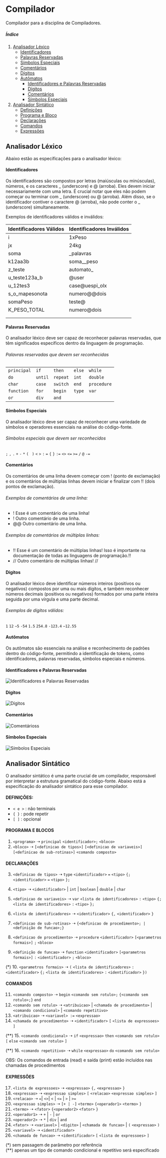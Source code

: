 # Compilador
Compilador para a disciplina de Compiladores.

##### Índice
1. [Analisador Léxico](#analisador-léxico)
   - [Identificadores](#identificadores)
   - [Palavras Reservadas](#palavras-reservadas)
   - [Símbolos Especiais](#símbolos-especiais)
   - [Comentários](#comentários)
   - [Dígitos](#dígitos)
   - [Autômatos](#autômatos)
     - [Identificadores e Palavras Reservadas](#identificadores-e-palavras-reservadas)
     - [Dígitos](#dígitos-1)
     - [Comentários](#comentários-1)
     - [Símbolos Especiais](#símbolos-especiais-1)
2. [Analisador Sintático](#analisador-sintático)
   - [Definições](#definições)
   - [Programa e Bloco](#programa-e-blocos)
   - [Declarações](#declarações)
   - [Comandos](#comandos)
   - [Expressões](#expressões)

## Analisador Léxico
Abaixo estão as especificações para o analisador léxico:

#### Identificadores

Os identificadores são compostos por letras (maiúsculas ou minúsculas), números, e os caracteres _ (underscore) e @ (arroba). Eles devem iniciar necessariamente com uma letra. É crucial notar que eles não podem começar ou terminar com _ (underscore) ou @ (arroba). Além disso, se o identificador contiver o caractere @ (arroba), não pode conter o _ (underscore) simultaneamente.

Exemplos de identificadores válidos e inválidos:

| Identificadores Válidos | Identificadores Inválidos |
|-------------------------|---------------------------|
| i                       | 1xPeso                    |
| jx                      | 24kg                      |
| soma                    | _palavras                 |
| k12aa3b                 | soma__peso                |
| z_teste                 | automato_                 |
| u_teste123a_b           | @user                     |
| u_12tes3                | case@uespi_olx            |
| s_o_mapesonota          | numero@@dois              |
| somaPeso                | teste@                    |
| K_PESO_TOTAL            | numero@dois               |
|                         |                           |
|                         |                           |

#### Palavras Reservadas

O analisador léxico deve ser capaz de reconhecer palavras reservadas, que têm significados específicos dentro da linguagem de programação.

###### Palavras reservadas que devem ser reconhecidas
|                 |             |              |            |                 |
|-----------------|-------------|--------------|------------|-----------------|
| ```principal``` | ```if```    | ```then```   | ```else``` | ```while```     |
| ```do```        | ```until``` | ```repeat``` | ```int```  | ```double```    |
| ```char```      | ```case```  | ```switch``` | ```end```  | ```procedure``` |
| ```function```  | ```for```   | ```begin```  | ```type``` | ```var```       |
| ```or```        | ```div```   | ```and```    |            |                 |

#### Símbolos Especiais

O analisador léxico deve ser capaz de reconhecer uma variedade de símbolos e operadores essenciais na análise do código-fonte.
###### Símbolos especiais que devem ser reconhecidos
```;``` ```,``` ```.``` ```+``` ```-``` ```*``` ```( ``` ```)``` ```<``` ```>``` ```:``` ```=``` ```{``` ```}``` ```:=``` ```<>``` ```<=``` ```>=``` ```/``` ```@``` ```-=```                               

#### Comentários

Os comentários de uma linha devem começar com ! (ponto de exclamação) e os comentários de múltiplas linhas devem iniciar e finalizar com !! (dois pontos de exclamação).

###### Exemplos de comentários de uma linha:
- ! Esse é um comentário de uma linha!
- ! Outro comentário de uma linha.
- @@ Outro comentário de uma linha.

###### Exemplos de comentários de múltiplas linhas:
- !! Esse é um comentário de múltiplas linhas! Isso é importante na documentação de todas as linguagens de programação.!!
- // Outro comentário de múltiplas linhas! //

#### Dígitos

O analisador léxico deve identificar números inteiros (positivos ou negativos) compostos por uma ou mais dígitos, e também reconhecer números decimais (positivos ou negativos) formados por uma parte inteira seguida por uma vírgula e uma parte decimal.

###### Exemplos de dígitos válidos:
```1``` ```12``` ```−5``` ```-54``` ```1.5``` ```254.8``` ```-123.4``` ```−12.55```

#### Autômatos
Os autômatos são essenciais na análise e reconhecimento de padrões dentro do código-fonte, permitindo a identificação de tokens, como identificadores, palavras reservadas, símbolos especiais e números.

#### Identificadores e Palavras Reservadas
<img src="./automatos/automato_identificadores_palavras_reservadas_3.png" alt="Identificadores e Palavras Reservadas"/>  

#### Dígitos
<img src="./automatos/automato_digitos.png" alt="Dígitos"/>  

#### Comentários
<img src="automatos/automato_comentarios_3.png" alt="Comentárioss"/>  

#### Símbolos Especiais
<img src="automatos/automato_simbolos_especiais.png" alt="Símbolos Especiais"/>

## Analisador Sintático
O analisador sintático é uma parte crucial de um compilador, responsável por interpretar a estrutura gramatical do código-fonte. Abaixo está a especificação do analisador sintático para esse compilador.
#### DEFINIÇÕES:

- `< e >` : não terminais
- `{ }` : pode repetir
- `[ ]` : opcional

#### PROGRAMA E BLOCOS

1. `<programa>` ➝ `principal` `<identificador>;` `<bloco>`
2. `<bloco>` ➝ `[<definicao de tipos>]`
   `[<definicao de variaveis>]`
   `[<definicao de sub-rotinas>]`
   `<comando composto>`

#### DECLARAÇÕES

3. `<definicao de tipos>` ➝ `type` `<identificador>` `=` `<tipo>` `{;` `<identificador>` `=` `<tipo>` `};`
4. `<tipo>` ➝ `<identificador>` | `int` | `boolean` | `double` | `char`
5. `<definicao de variaveis>` ➝ `var` `<lista de identificadores>` `:` `<tipo>` `{;` `<lista de identificadores>` `:` `<tipo>` `};`
6. `<lista de identificadores>` ➝ `<identificador>` `{,` `<identificador>` `}`
7. `<definicao de sub-rotinas>` ➝ `{<definicao de procedimento>; | <definição de funcao>;}`

8. `<definicao de procedimento>` ➝ `procedure` `<identificador>` `[<parametros formais>]` `;` `<bloco>`
9. `<definição de funcao>` ➝ `function` `<identificador>` `[<parametros formais>]` `:` `<identificador>` `;` `<bloco>`

(*) 10. `<parametros formais>` ➝ `(` `<lista de identificadores>` `:` `<identificador>` `{;` `<lista de identificadores>` `:` `<identificador>` `})`

#### COMANDOS

11. `<comando composto>` ➝ `begin` `<comando sem rotulo>;` `{<comando sem rotulo>;}` `end`
12. `<comando sem rotulo>` ➝ `<atribuicao>` | `<chamada de procedimento>` | `<comando condicional>` | `<comando repetitivo>`
13. `<atribuicao>` ➝ `<variavel> :=` `<expressao>`
14. `<chamada de procedimento>` ➝ `<identificador>` `[` `<lista de expressoes>` `]`

(**) 15. `<comando condicional>` ➝ `if` `<expressao>` `then` `<comando sem rotulo>` `[` `else` `<comando sem rotulo>` `]`

(**) 16. `<comando repetitivo>` ➝ `while` `<expressao>` `do` `<comando sem rotulo>`

OBS: Os comandos de entrada (read) e saída (print) estão incluídos nas chamadas de procedimentos

#### EXPRESSÕES

17. `<lista de expressoes>` ➝ `<expressao>` `{,` `<expressao>` `}`
18. `<expressao>` ➝ `<expressao simples>` `[` `<relacao>` `<expressao simples>` `]`
19. `<relacao>` ➝ `=`| `<>`| `<` | `<=` | `>` | `>=`
20. `<expressao simples>` ➝ `[+ | -]` `<termo>` `{<operador1>` `<termo>` `}`
21. `<termo>` ➝ `<fator>` `{<operador2>` `<fator>` `}`
22. `<operador1>` ➝ `+` | `-` | `or`
23. `<operador2>` ➝ `*` | `div` | `and`
24. `<fator>` ➝ `<variavel>` | `<digito>` | `<chamada de funcao>` | `(` `<expressao>` `)`
25. `<variavel>` ➝ `<identificador>`
26. `<chamada de funcao>` ➝ `<identificador>` `[` `<lista de expressoes>` `]`

(*) sem passagem de parâmetro por referência <br/>
(**) apenas um tipo de comando condicional e repetitivo será especificado
